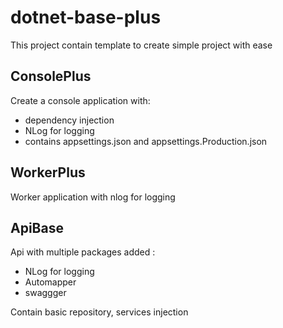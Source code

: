 # dotnet-base-plus

This project contain template to create simple project with ease

## ConsolePlus

Create a console application with:

- dependency injection
- NLog for logging
- contains appsettings.json and appsettings.Production.json

## WorkerPlus

Worker application with nlog for logging

## ApiBase

Api with multiple packages added :

- NLog for logging
- Automapper
- swaggger

Contain basic repository, services injection
